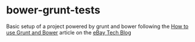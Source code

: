 bower-grunt-tests
=================

Basic setup of a project powered by grunt and bower following the [How to use Grunt and Bower](http://www.technology-ebay.de/the-teams/mobile-de/blog/how-to-use-grunt-and-bower.html) article on the [eBay Tech Blog](http://www.technology-ebay.de/)

